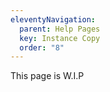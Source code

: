```yaml
---
eleventyNavigation:
  parent: Help Pages
  key: Instance Copy
  order: "8"
---
```

This page is W.I.P
